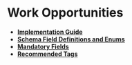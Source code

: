 # Work Opportunities

* [**Implementation Guide**](https://github.com/ONEST-Network/ONEST-Specification/blob/main/docs/implementation\_guides/work-opportunities/implementation\_guide.md)
* [**Schema Field Definitions and Enums**](https://github.com/ONEST-Network/ONEST-Specification/blob/main/docs/implementation\_guides/work-opportunities/schema\_definitions\_and\_enums.md)
* [**Mandatory Fields**](https://github.com/ONEST-Network/ONEST-Specification/blob/main/docs/implementation\_guides/work-opportunities/mandatory\_fields.md)
* [**Recommended Tags**](https://github.com/ONEST-Network/ONEST-Specification/blob/main/docs/implementation\_guides/work-opportunities/recommended\_tags.md)
